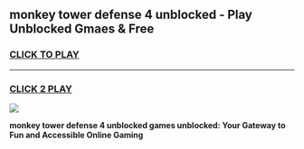 
## monkey tower defense 4 unblocked - Play Unblocked Gmaes & Free
<h3>
<a href="https://news.freeplayer.one?title=monkey_tower_defense_4_unblocked&ref=16F">CLICK TO PLAY</a></h3>
<hr>

<h3>
<a href="https://news.freeplayer.one?title=monkey_tower_defense_4_unblocked&ref=16F">CLICK 2 PLAY</a>
  
</h3>

<a href="https://news.freeplayer.one?title=monkey_tower_defense_4_unblocked&ref=16F/"><img src="https://clearcache.store/games.png"></a>


**monkey tower defense 4 unblocked games unblocked: Your Gateway to Fun and Accessible Online Gaming**
